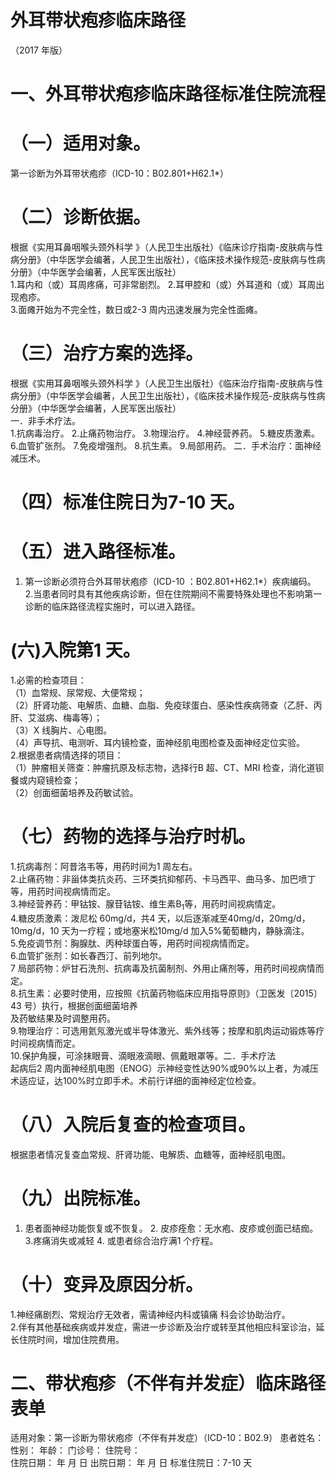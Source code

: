 # 外耳带状疱疹临床路径  
（2017 年版）  
# 一、外耳带状疱疹临床路径标准住院流程  
# （一）适用对象。  
第一诊断为外耳带状疱疹（ICD-10：B02.801+H62.1\*）  
# （二）诊断依据。  
根据《实用耳鼻咽喉头颈外科学 》（人民卫生出版社）《临床诊疗指南-皮肤病与性病分册》（中华医学会编著，人民卫生出版社），《临床技术操作规范-皮肤病与性病分册》（中华医学会编著，人民军医出版社）  
1.耳内和（或）耳周疼痛，可非常剧烈。 2.耳甲腔和（或）外耳道和（或）耳周出现疱疹。  
3.面瘫开始为不完全性，数日或2-3 周内迅速发展为完全性面瘫。  
# （三）治疗方案的选择。  
根据《实用耳鼻咽喉头颈外科学 》（人民卫生出版社）《临床治疗指南-皮肤病与性病分册》（中华医学会编著，人民卫生出版社），《临床技术操作规范-皮肤病与性病分册》（中华医学会编著，人民军医出版社）  
一．非手术疗法。  
1.抗病毒治疗。 2.止痛药物治疗。 3.物理治疗。 4.神经营养药。 5.糖皮质激素。 6.血管扩张剂。 7.免疫增强剂。 8.抗生素。 9.局部用药。 二．手术治疗：面神经减压术。  
# （四）标准住院日为7-10 天。  
# （五）进入路径标准。  
1. 第一诊断必须符合外耳带状疱疹（ICD-10 ：B02.801+H62.1\*）疾病编码。  
2.当患者同时具有其他疾病诊断，但在住院期间不需要特殊处理也不影响第一诊断的临床路径流程实施时，可以进入路径。  
# (六)入院第1 天。  
1.必需的检查项目：  
（1）血常规、尿常规、大便常规；  
（2）肝肾功能、电解质、血糖、血脂、免疫球蛋白、感染性疾病筛查（乙肝、丙肝、艾滋病、梅毒等）；  
（3）X 线胸片、心电图。  
（4）声导抗、电测听、耳内镜检查，面神经肌电图检查及面神经定位实验。  
2.根据患者病情选择的项目：  
（1）肿瘤相关筛查：肿瘤抗原及标志物，选择行B 超、CT、MRI 检查，消化道钡餐或内窥镜检查；  
（2）创面细菌培养及药敏试验。  
# （七）药物的选择与治疗时机。  
1.抗病毒剂：阿昔洛韦等，用药时间为1 周左右。  
2.止痛药物：非甾体类抗炎药、三环类抗抑郁药、卡马西平、曲马多、加巴喷丁等，用药时间视病情而定。  
3.神经营养药：甲钴铵、腺苷钴铵、维生素$\mathrm{B_{1}}$等，用药时间视病情定。  
4.糖皮质激素：泼尼松 60mg/d，共4 天，以后逐渐减至$40\mathrm{{mg/d}}$，20mg/d，10mg/d，10 天为一疗程；或地塞米松$10\mathrm{mg/d}$ 加入$5\%$葡萄糖内，静脉滴注。  
5.免疫调节剂：胸腺肽、丙种球蛋白等，用药时间视病情而定。  
6.血管扩张剂：如长春西汀、前列地尔。  
7 局部药物：炉甘石洗剂、抗病毒及抗菌制剂、外用止痛剂等，用药时间视病情而定。  
8.抗生素：必要时使用，应按照《抗菌药物临床应用指导原则》（卫医发〔2015〕43 号）执行，根据创面细菌培养  
及药敏结果及时调整用药。  
9.物理治疗：可选用氦氖激光或半导体激光、紫外线等；按摩和肌肉运动锻炼等疗时间视病情而定。  
10.保护角膜，可涂抹眼膏、滴眼液滴眼、佩戴眼罩等。二．手术疗法  
起病后2 周内面神经肌电图（ENOG）示神经变性达$90\%$或$90\%$以上者，为减压术适应证，达$100\%$时立即手术。术前行详细的面神经定位检查。  
# （八）入院后复查的检查项目。  
根据患者情况复查血常规、肝肾功能、电解质、血糖等，面神经肌电图。  
# （九）出院标准。  
1. 患者面神经功能恢复或不恢复。 2. 皮疹痊愈：无水疱、皮疹或创面已结痂。 3.疼痛消失或减轻  4. 或患者综合治疗满1 个疗程。  
# （十）变异及原因分析。  
1.神经痛剧烈、常规治疗无效者，需请神经内科或镇痛 科会诊协助治疗。  
2.伴有其他基础疾病或并发症，需进一步诊断及治疗或转至其他相应科室诊治，延长住院时间，增加住院费用。  
# 二、带状疱疹（不伴有并发症）临床路径表单  
适用对象：第一诊断为带状疱疹（不伴有并发症）（ICD-10：B02.9） 患者姓名：           性别：    年龄：    门诊号：       住院号：  
住院日期：   年  月  日 出院日期：   年  月   日  标准住院日：7-10 天  
